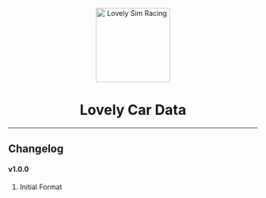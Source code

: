 <p align="center">
<img width="150" height="150" alt="Lovely Sim Racing" src="docs/images/lr-logo-small.png">
</p>

<h1 align="center">Lovely Car Data</h1>

---

## Changelog

#### v1.0.0
1. Initial Format
